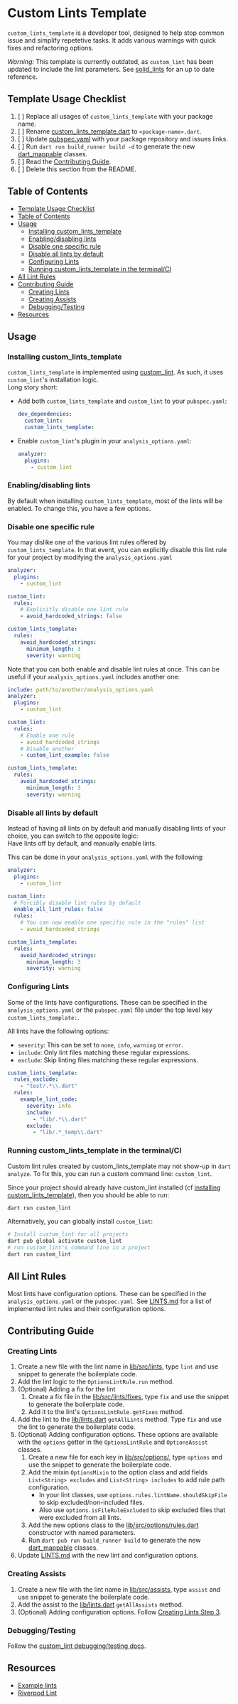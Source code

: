 <!-- omit from toc -->
# Custom Lints Template

`custom_lints_template` is a developer tool, designed to help stop common issue and simplify repetetive tasks. It adds various warnings with quick fixes and refactoring options.

*Warning:* This template is currently outdated, as `custom_lint` has been updated to include the lint parameters.
See [solid_lints](https://github.com/solid-software/solid_lints) for an up to date reference.

## Template Usage Checklist

1. [ ] Replace all usages of `custom_lints_template` with your package name.
1. [ ] Rename [custom_lints_template.dart](lib/custom_lints_template.dart) to `<package-name>.dart`.
1. [ ] Update [pubspec.yaml](./pubspec.yaml) with your package repository and issues links.
1. [ ] Run `dart run build_runner build -d` to generate the new [dart_mappable](https://pub.dev/packages/dart_mappable) classes.
1. [ ] Read the [Contributing Guide](#contributing-guide).
1. [ ] Delete this section from the README.

## Table of Contents

- [Template Usage Checklist](#template-usage-checklist)
- [Table of Contents](#table-of-contents)
- [Usage](#usage)
  - [Installing custom\_lints\_template](#installing-custom_lints_template)
  - [Enabling/disabling lints](#enablingdisabling-lints)
  - [Disable one specific rule](#disable-one-specific-rule)
  - [Disable all lints by default](#disable-all-lints-by-default)
  - [Configuring Lints](#configuring-lints)
  - [Running custom\_lints\_template in the terminal/CI](#running-custom_lints_template-in-the-terminalci)
- [All Lint Rules](#all-lint-rules)
- [Contributing Guide](#contributing-guide)
  - [Creating Lints](#creating-lints)
  - [Creating Assists](#creating-assists)
  - [Debugging/Testing](#debuggingtesting)
- [Resources](#resources)

## Usage

### Installing custom_lints_template

`custom_lints_template` is implemented using [custom_lint](https://pub.dev/packages/custom_lint). As such, it uses `custom_lint`'s installation logic.  
Long story short:

- Add both `custom_lints_template` and `custom_lint` to your `pubspec.yaml`:

  ```yaml
  dev_dependencies:
    custom_lint:
    custom_lints_template:
  ```

- Enable `custom_lint`'s plugin in your `analysis_options.yaml`:

  ```yaml
  analyzer:
    plugins:
      - custom_lint
  ```

### Enabling/disabling lints

By default when installing `custom_lints_template`, most of the lints will be enabled.
To change this, you have a few options.

### Disable one specific rule

You may dislike one of the various lint rules offered by `custom_lints_template`.
In that event, you can explicitly disable this lint rule for your project
by modifying the `analysis_options.yaml`

```yaml
analyzer:
  plugins:
    - custom_lint

custom_lint:
  rules:
    # Explicitly disable one lint rule
    - avoid_hardcoded_strings: false

custom_lints_template:
  rules:
    avoid_hardcoded_strings:
      minimum_length: 3
      severity: warning
```

Note that you can both enable and disable lint rules at once.
This can be useful if your `analysis_options.yaml` includes another one:

```yaml
include: path/to/another/analysis_options.yaml
analyzer:
  plugins:
    - custom_lint

custom_lint:
  rules:
    # Enable one rule
    - avoid_hardcoded_strings
    # Disable another
    - custom_lint_example: false

custom_lints_template:
  rules:
    avoid_hardcoded_strings:
      minimum_length: 3
      severity: warning
```

### Disable all lints by default

Instead of having all lints on by default and manually disabling lints of your choice,
you can switch to the opposite logic:  
Have lints off by default, and manually enable lints.

This can be done in your `analysis_options.yaml` with the following:

```yaml
analyzer:
  plugins:
    - custom_lint

custom_lint:
  # Forcibly disable lint rules by default
  enable_all_lint_rules: false
  rules:
    # You can now enable one specific rule in the "rules" list
    - avoid_hardcoded_strings

custom_lints_template:
  rules:
    avoid_hardcoded_strings:
      minimum_length: 3
      severity: warning
```

### Configuring Lints

Some of the lints have configurations. These can be specified in the `analysis_options.yaml`
or the `pubspec.yaml` file under the top level key `custom_lints_template:`.

All lints have the following options:

- `severity`: This can be set to `none`, `info`, `warning` or `error`.
- `include`: Only lint files matching these regular expressions.
- `exclude`: Skip linting files matching these regular expressions.

```yaml
custom_lints_template:
  rules_exclude:
    - "test/.*\\.dart"
  rules:
    example_lint_code:
      severity: info
      include:
        - "lib/.*\\.dart"
      exclude:
        - "lib/.*_temp\\.dart"
```

### Running custom_lints_template in the terminal/CI

Custom lint rules created by custom_lints_template may not show-up in `dart analyze`.
To fix this, you can run a custom command line: `custom_lint`.

Since your project should already have custom_lint installed
(cf [installing custom_lints_template](#installing-custom_lints_template)), then you should be
able to run:

```sh
dart run custom_lint
```

Alternatively, you can globally install `custom_lint`:

```sh
# Install custom_lint for all projects
dart pub global activate custom_lint
# run custom_lint's command line in a project
dart run custom_lint
```

## All Lint Rules

Most lints have configuration options. These can be specified in the `analysis_options.yaml` or the `pubspec.yaml`.
See [LINTS.md](docs/LINTS.md) for a list of implemented lint rules and their configuration options.

## Contributing Guide

### Creating Lints

1. Create a new file with the lint name in [lib/src/lints](lib/src/lints),
type `lint` and use snippet to generate the boilerplate code.
1. Add the lint logic to the `OptionsLintRule.run` method.
1. (Optional) Adding a fix for the lint
    1. Create a fix file in the [lib/src/lints/fixes](lib/src/lints/fixes), type `fix` and
    use the snippet to generate the boilerplate code.
    1. Add it to the lint's `OptionsLintRule.getFixes` method.
1. Add the lint to the [lib/lints.dart](lib/lints.dart) `getAllLints` method. Type
`fix` and use the lint to generate the boilerplate code.
1. (Optional) Adding configuration options. These options are available with the `options` getter in the `OptionsLintRule`
and `OptionsAssist` classes.
    1. Create a new file for each key in [lib/src/options/](lib/src/options/),
    type `options` and use the snippet to generate the boilerplate code.
    1. Add the mixin `OptionsMixin` to the option class and add fields `List<String> excludes`
    and `List<String> includes` to add rule path configuration.
        - In your lint classes, use `options.rules.lintName.shouldSkipFile` to skip excluded/non-included files.
        - Also use `options.isFileRuleExcluded` to skip excluded files that were excluded from all lints.
    1. Add the new options class to the [lib/src/options/rules.dart](lib/src/options/rules.dart)
    constructor with named parameters.
    1. Run `dart pub run build_runner build` to generate the new [dart_mappable](https://pub.dev/packages/dart_mappable) classes.
1. Update [LINTS.md](docs/LINTS.md) with the new lint and configuration options.

### Creating Assists

1. Create a new file with the lint name in [lib/src/assists](lib/src/assists),
type `assist` and use snippet to generate the boilerplate code.
2. Add the assist to the [lib/lints.dart](lib/lints.dart) `getAllAssists` method.
3. (Optional) Adding configuration options. Follow [Creating Lints Step 3](#creating-lints).

### Debugging/Testing

Follow the [custom_lint debugging/testing docs](https://pub.dev/packages/custom_lint#using-the-dart-debugger).

## Resources

- [Example lints](https://github.com/invertase/dart_custom_lint/blob/main/packages/custom_lint/example/example_lint/lib/custom_lint_example_lint.dart)
- [Riverpod Lint](https://github.com/rrousselGit/riverpod/tree/master/packages/riverpod_lint)
